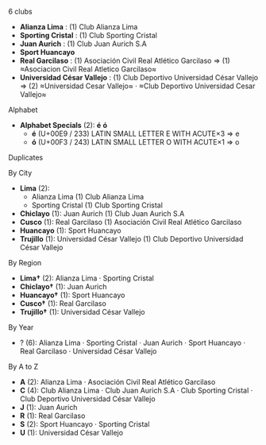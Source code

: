 6 clubs

- **Alianza Lima** : (1) Club Alianza Lima
- **Sporting Cristal** : (1) Club Sporting Cristal
- **Juan Aurich** : (1) Club Juan Aurich S.A
- **Sport Huancayo**
- **Real Garcilaso** : (1) Asociación Civil Real Atlético Garcilaso ⇒ (1) ≈Asociacion Civil Real Atletico Garcilaso≈
- **Universidad César Vallejo** : (1) Club Deportivo Universidad César Vallejo ⇒ (2) ≈Universidad Cesar Vallejo≈ · ≈Club Deportivo Universidad Cesar Vallejo≈




Alphabet

- **Alphabet Specials** (2):  **é**  **ó** 
  - **é** (U+00E9 / 233) LATIN SMALL LETTER E WITH ACUTE×3 ⇒ e
  - **ó** (U+00F3 / 243) LATIN SMALL LETTER O WITH ACUTE×1 ⇒ o




Duplicates





By City

- **Lima** (2): 
  - Alianza Lima  (1) Club Alianza Lima
  - Sporting Cristal  (1) Club Sporting Cristal
- **Chiclayo** (1): Juan Aurich  (1) Club Juan Aurich S.A
- **Cusco** (1): Real Garcilaso  (1) Asociación Civil Real Atlético Garcilaso
- **Huancayo** (1): Sport Huancayo 
- **Trujillo** (1): Universidad César Vallejo  (1) Club Deportivo Universidad César Vallejo




By Region

- **Lima†** (2):   Alianza Lima · Sporting Cristal
- **Chiclayo†** (1):   Juan Aurich
- **Huancayo†** (1):   Sport Huancayo
- **Cusco†** (1):   Real Garcilaso
- **Trujillo†** (1):   Universidad César Vallejo




By Year

- ? (6):   Alianza Lima · Sporting Cristal · Juan Aurich · Sport Huancayo · Real Garcilaso · Universidad César Vallejo






By A to Z

- **A** (2): Alianza Lima · Asociación Civil Real Atlético Garcilaso
- **C** (4): Club Alianza Lima · Club Juan Aurich S.A · Club Sporting Cristal · Club Deportivo Universidad César Vallejo
- **J** (1): Juan Aurich
- **R** (1): Real Garcilaso
- **S** (2): Sport Huancayo · Sporting Cristal
- **U** (1): Universidad César Vallejo




